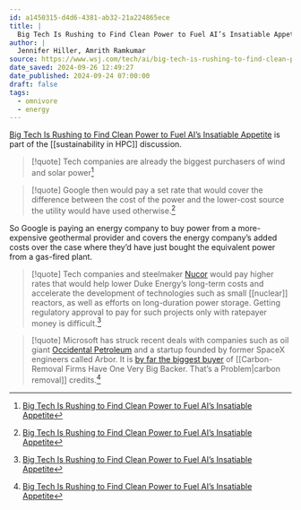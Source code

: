 ```yaml
---
id: a1450315-d4d6-4381-ab32-21a224865ece
title: |
  Big Tech Is Rushing to Find Clean Power to Fuel AI’s Insatiable Appetite
author: |
  Jennifer Hiller, Amrith Ramkumar
source: https://www.wsj.com/tech/ai/big-tech-is-rushing-to-find-clean-power-to-fuel-ais-insatiable-appetite-31f91330?reflink=article_copyURL_share&st=wjyvAk
date_saved: 2024-09-26 12:49:27
date_published: 2024-09-24 07:00:00
draft: false
tags:
  - omnivore
  - energy
---
```

[Big Tech Is Rushing to Find Clean Power to Fuel AI’s Insatiable Appetite](https://www.wsj.com/tech/ai/big-tech-is-rushing-to-find-clean-power-to-fuel-ais-insatiable-appetite-31f91330?reflink=article_copyURL_share&st=wjyvAk) is part of the [[sustainability in HPC]] discussion.

> [!quote]
> Tech companies are already the biggest purchasers of wind and solar power[^a1450315-d4d6-4381-ab32-21a224865ece]

> [!quote]
> Google then would pay a set rate that would cover the difference between the cost of the power and the lower-cost source the utility would have used otherwise.[^a1450315-d4d6-4381-ab32-21a224865ece]

So Google is paying an energy company to buy power from a more-expensive geothermal provider and covers the energy company’s added costs over the case where they’d have just bought the equivalent power from a gas-fired plant.

> [!quote]
> Tech companies and steelmaker [Nucor](https://www.wsj.com/market-data/quotes/NUE) would pay higher rates that would help lower Duke Energy’s long-term costs and accelerate the development of technologies such as small [[nuclear]] reactors, as well as efforts on long-duration power storage. Getting regulatory approval to pay for such projects only with ratepayer money is difficult.[^a1450315-d4d6-4381-ab32-21a224865ece]

> [!quote]
> Microsoft has struck recent deals with companies such as oil giant [Occidental Petroleum](https://www.wsj.com/market-data/quotes/OXY) and a startup founded by former SpaceX engineers called Arbor. It is [by far the biggest buyer](https://www.wsj.com/articles/carbon-removal-firms-have-one-very-big-backer-thats-a-problem-c15044de?mod=article%5Finline) of [[Carbon-Removal Firms Have One Very Big Backer. That’s a Problem|carbon removal]] credits.[^a1450315-d4d6-4381-ab32-21a224865ece]

[^a1450315-d4d6-4381-ab32-21a224865ece]: [Big Tech Is Rushing to Find Clean Power to Fuel AI’s Insatiable Appetite](https://www.wsj.com/tech/ai/big-tech-is-rushing-to-find-clean-power-to-fuel-ais-insatiable-appetite-31f91330?reflink=article_copyURL_share&st=wjyvAk)